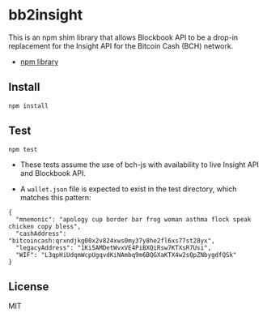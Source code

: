 # bb2insight
This is an npm shim library that allows Blockbook API to be a drop-in replacement
for the Insight API for the Bitcoin Cash (BCH) network.

- [npm library](https://www.npmjs.com/package/bb2insight)

## Install
`npm install`

## Test
`npm test`

- These tests assume the use of bch-js with availability to live Insight API
and Blockbook API.

- A `wallet.json` file is expected to exist in the test directory, which
matches this pattern:
```
{
  "mnemonic": "apology cup border bar frog woman asthma flock speak chicken copy bless",
  "cashAddress": "bitcoincash:qrxndjkg00x2v824xws0my37y8he2fl6xs77st28yx",
  "legacyAddress": "1Ki5AMDetWvxVE4PiBXQiRsw7KTXsR7Usi",
  "WIF": "L3qpHiUdqmWcpUgqvdKiNAmbq9m6BQGXaKTX4w2sQpZNbygdfQSk"
}
```

## License
MIT
